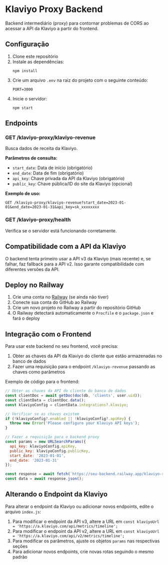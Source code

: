 # Klaviyo Proxy Backend

Backend intermediário (proxy) para contornar problemas de CORS ao acessar a API da Klaviyo a partir do frontend.

## Configuração

1. Clone este repositório
2. Instale as dependências:
   ```
   npm install
   ```
3. Crie um arquivo `.env` na raiz do projeto com o seguinte conteúdo:
   ```
   PORT=3000
   ```
4. Inicie o servidor:
   ```
   npm start
   ```

## Endpoints

### GET /klaviyo-proxy/klaviyo-revenue

Busca dados de receita da Klaviyo.

**Parâmetros de consulta:**
- `start_date`: Data de início (obrigatório)
- `end_date`: Data de fim (obrigatório)
- `api_key`: Chave privada da API da Klaviyo (obrigatório)
- `public_key`: Chave pública/ID do site da Klaviyo (opcional)

**Exemplo de uso:**
```
GET /klaviyo-proxy/klaviyo-revenue?start_date=2023-01-01&end_date=2023-01-31&api_key=sk_xxxxxxxx
```

### GET /klaviyo-proxy/health

Verifica se o servidor está funcionando corretamente.

## Compatibilidade com a API da Klaviyo

O backend tenta primeiro usar a API v3 da Klaviyo (mais recente) e, se falhar, faz fallback para a API v2. Isso garante compatibilidade com diferentes versões da API.

## Deploy no Railway

1. Crie uma conta no [Railway](https://railway.app/) (se ainda não tiver)
2. Conecte sua conta do GitHub ao Railway
3. Crie um novo projeto no Railway a partir do repositório GitHub
4. O Railway detectará automaticamente o `Procfile` e o `package.json` e fará o deploy

## Integração com o Frontend

Para usar este backend no seu frontend, você precisa:

1. Obter as chaves da API da Klaviyo do cliente que estão armazenadas no banco de dados
2. Fazer uma requisição para o endpoint `/klaviyo-revenue` passando as chaves como parâmetros

Exemplo de código para o frontend:

```javascript
// Obter as chaves da API do cliente do banco de dados
const clientDoc = await getDoc(doc(db, 'clients', user.uid));
const clientData = clientDoc.data();
const klaviyoConfig = clientData.integrations?.klaviyo;

// Verificar se as chaves existem
if (!klaviyoConfig?.enabled || !klaviyoConfig?.apiKey) {
  throw new Error('Please configure your Klaviyo API keys');
}

// Fazer a requisição para o backend proxy
const params = new URLSearchParams({
  api_key: klaviyoConfig.apiKey,
  public_key: klaviyoConfig.publicKey,
  start_date: '2023-01-01',
  end_date: '2023-01-31'
});

const response = await fetch(`https://seu-backend.railway.app/klaviyo-revenue?${params}`);
const data = await response.json();
```

## Alterando o Endpoint da Klaviyo

Para alterar o endpoint da Klaviyo ou adicionar novos endpoints, edite o arquivo `index.js`:

1. Para modificar o endpoint da API v3, altere a URL em `const klaviyoUrl = 'https://a.klaviyo.com/api/metrics/timeline';`
2. Para modificar o endpoint da API v2, altere a URL em `const klaviyoUrl = 'https://a.klaviyo.com/api/v2/metrics/timeline';`
3. Para modificar os parâmetros, ajuste os objetos `params` nas respectivas seções
4. Para adicionar novos endpoints, crie novas rotas seguindo o mesmo padrão
